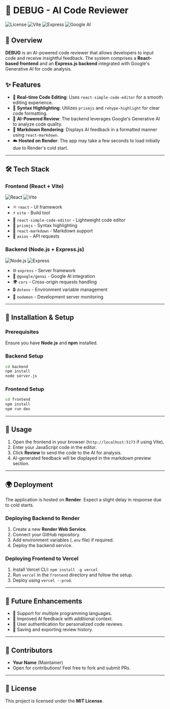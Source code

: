 # 🚀 DEBUG - AI Code Reviewer

![License](https://img.shields.io/badge/license-MIT-green) ![Vite](https://img.shields.io/badge/Vite-Frontend-blue) ![Express](https://img.shields.io/badge/Express-Backend-black) ![Google AI](https://img.shields.io/badge/Google%20GenAI-Powered-yellow)

## 📌 Overview
**DEBUG** is an AI-powered code reviewer that allows developers to input code and receive insightful feedback. The system comprises a **React-based frontend** and an **Express.js backend** integrated with Google's Generative AI for code analysis.

## ✨ Features
- 📝 **Real-time Code Editing**: Uses `react-simple-code-editor` for a smooth editing experience.
- 🎨 **Syntax Highlighting**: Utilizes `prismjs` and `rehype-highlight` for clear code formatting.
- 🤖 **AI-Powered Review**: The backend leverages Google's Generative AI to analyze code quality.
- 📜 **Markdown Rendering**: Displays AI feedback in a formatted manner using `react-markdown`.
- ☁️ **Hosted on Render**: The app may take a few seconds to load initially due to Render's cold start.

---

## 🛠 Tech Stack
### **Frontend (React + Vite)**
![React](https://img.shields.io/badge/React-19.0.0-blue) ![Vite](https://img.shields.io/badge/Vite-6.2.0-purple)
- ⚛️ `react` - UI framework
- ⚡ `vite` - Build tool
- 📝 `react-simple-code-editor` - Lightweight code editor
- 🎨 `prismjs` - Syntax highlighting
- 📜 `react-markdown` - Markdown support
- 🔗 `axios` - API requests

### **Backend (Node.js + Express.js)**
![Node.js](https://img.shields.io/badge/Node.js-18-green) ![Express](https://img.shields.io/badge/Express-4.21.2-black)
- 🌐 `express` - Server framework
- 🤖 `@google/genai` - Google AI integration
- 🌍 `cors` - Cross-origin requests handling
- 🔒 `dotenv` - Environment variable management
- 🔄 `nodemon` - Development server monitoring

---

## 🚀 Installation & Setup
### **Prerequisites**
Ensure you have **Node.js** and **npm** installed.

### **Backend Setup**
```sh
cd backend
npm install
node server.js
```

### **Frontend Setup**
```sh
cd frontend
npm install
npm run dev
```

---

## 📌 Usage
1. Open the frontend in your browser (`http://localhost:5173` if using Vite).
2. Enter your JavaScript code in the editor.
3. Click **Review** to send the code to the AI for analysis.
4. AI-generated feedback will be displayed in the markdown preview section.

---

## 🌍 Deployment
The application is hosted on **Render**. Expect a slight delay in response due to cold starts.

### **Deploying Backend to Render**
1. Create a new **Render Web Service**.
2. Connect your GitHub repository.
3. Add environment variables (`.env` file) if required.
4. Deploy the backend service.

### **Deploying Frontend to Vercel**
1. Install Vercel CLI: `npm install -g vercel`
2. Run `vercel` in the `frontend` directory and follow the setup.
3. Deploy using `vercel --prod`.

---

## 🔮 Future Enhancements
- 🚀 Support for multiple programming languages.
- 🎯 Improved AI feedback with additional context.
- 🔐 User authentication for personalized code reviews.
- 💾 Saving and exporting review history.

---

## 👥 Contributors
- **Your Name** (Maintainer)
- Open for contributions! Feel free to fork and submit PRs.

---

## 📜 License
This project is licensed under the **MIT License**.

